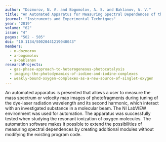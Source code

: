 ```yaml
---
author: "Dozmorov, N. V. and Bogomolov, A. S. and Baklanov, A. V."
title: "An Automated Apparatus for Measuring Spectral Dependences of the Mass Spectra and Velocity Map Images of Photofragments"
journal: "Instruments and Experimental Techniques"
year: "2019"
volume: "62"
issue: "4"
pages: "502 - 505"
doi: "10.1134/S0020441219040043"
members:
  - n-dozmorov
  - a-bogomolov
  - a-baklanov
researchProjects:
  - gas-phase-approach-to-heterogeneous-photocatalysis
  - imaging-the-photodynamics-of-iodine-and-iodine-complexes
  - weakly-bound-oxygen-complexes-as-a-new-source-of-singlet-oxygen
---
```

An automated apparatus is presented that allows a user to measure the mass spectrum 
or velocity map images of photofragments during tuning of the dye-laser radiation wavelength and 
its second harmonic, which interact with an investigated substance in a molecular beam. 
The NI LabVIEW environment was used for automation. The apparatus was successfully tested when studying 
the resonant ionization of oxygen molecules. The automation software makes it possible to extend 
the possibilities of measuring spectral dependences by creating additional modules without 
modifying the existing program code.
